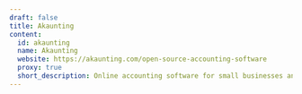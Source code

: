 ```yaml
---
draft: false
title: Akaunting
content:
  id: akaunting
  name: Akaunting
  website: https://akaunting.com/open-source-accounting-software
  proxy: true
  short_description: Online accounting software for small businesses and freelancers. Send invoices and track expenses on the cloud.
---
```


